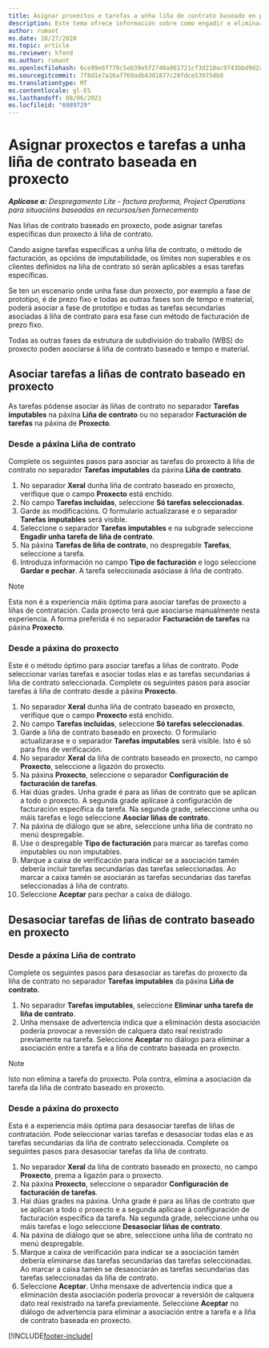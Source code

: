 ```yaml
---
title: Asignar proxectos e tarefas a unha liña de contrato baseado en proxecto
description: Este tema ofrece información sobre como engadir e eliminar proxectos e tarefas a unha liña de contrato.
author: rumant
ms.date: 10/27/2020
ms.topic: article
ms.reviewer: kfend
ms.author: rumant
ms.openlocfilehash: 6ce99e6f770c5eb39e5f2740a861721cf3d210ac9743bbd9d2a1e1a7236f368c
ms.sourcegitcommit: 7f8d1e7a16af769adb43d1877c28fdce53975db8
ms.translationtype: MT
ms.contentlocale: gl-ES
ms.lasthandoff: 08/06/2021
ms.locfileid: "6989729"
---
```

# <a name="map-projects-and-tasks-to-a-project-based-contract-line"></a>Asignar proxectos e tarefas a unha liña de contrato baseada en proxecto 

_**Aplícase a:** Despregamento Lite - factura proforma, Project Operations para situacións baseadas en recursos/sen fornecemento_

Nas liñas de contrato baseado en proxecto, pode asignar tarefas específicas dun proxecto á liña de contrato.

Cando asigne tarefas específicas a unha liña de contrato, o método de facturación, as opcións de imputabilidade, os límites non superables e os clientes definidos na liña de contrato só serán aplicables a esas tarefas específicas.

Se ten un escenario onde unha fase dun proxecto, por exemplo a fase de prototipo, é de prezo fixo e todas as outras fases son de tempo e material, poderá asociar a fase de prototipo e todas as tarefas secundarias asociadas á liña de contrato para esa fase cun método de facturación de prezo fixo.

Todas as outras fases da estrutura de subdivisión do traballo (WBS) do proxecto poden asociarse á liña de contrato baseado e tempo e material.

## <a name="associate-tasks-to-project-based-contract-lines"></a>Asociar tarefas a liñas de contrato baseado en proxecto

As tarefas pódense asociar ás liñas de contrato no separador **Tarefas imputables** na páxina **Liña de contrato** ou no separador **Facturación de tarefas** na páxina de **Proxecto**.

### <a name="from-the-contract-line-page"></a>Desde a páxina Liña de contrato

Complete os seguintes pasos para asociar as tarefas do proxecto á liña de contrato no separador **Tarefas imputables** da páxina **Liña de contrato**.

1. No separador **Xeral** dunha liña de contrato baseado en proxecto, verifique que o campo **Proxecto** está enchido.
2. No campo **Tarefas incluídas**, seleccione **Só tarefas seleccionadas**.
3. Garde as modificacións. O formulario actualizarase e o separador **Tarefas imputables** será visible.
4. Seleccione o separador **Tarefas imputables** e na subgrade seleccione **Engadir unha tarefa de liña de contrato**.
5. Na páxina **Tarefas de liña de contrato**, no despregable **Tarefas**, seleccione a tarefa. 
6. Introduza información no campo **Tipo de facturación** e logo seleccione **Gardar e pechar**. A tarefa seleccionada asóciase á liña de contrato.

> [!NOTE]
> Esta non é a experiencia máis óptima para asociar tarefas de proxecto a liñas de contratación. Cada proxecto terá que asociarse manualmente nesta experiencia. A forma preferida é no separador **Facturación de tarefas** na páxina **Proxecto**.

### <a name="from-the-project-page"></a>Desde a páxina do proxecto

Este é o método óptimo para asociar tarefas a liñas de contrato. Pode seleccionar varias tarefas e asociar todas elas e as tarefas secundarias á liña de contrato seleccionada. Complete os seguintes pasos para asociar tarefas á liña de contrato desde a páxina **Proxecto**.

1. No separador **Xeral** dunha liña de contrato baseado en proxecto, verifique que o campo **Proxecto** está enchido.
2. No campo **Tarefas incluídas**, seleccione **Só tarefas seleccionadas**.
3. Garde a liña de contrato baseado en proxecto. O formulario actualizarase e o separador **Tarefas imputables** será visible. Isto é só para fins de verificación.
4. No separador **Xeral** da liña de contrato baseado en proxecto, no campo **Proxecto**, seleccione a ligazón do proxecto.
5. Na páxina **Proxecto**, seleccione o separador **Configuración de facturación de tarefas**.
6. Hai dúas grades. Unha grade é para as liñas de contrato que se aplican a todo o proxecto. A segunda grade aplícase á configuración de facturación específica da tarefa. Na segunda grade, seleccione unha ou máis tarefas e logo seleccione **Asociar liñas de contrato**.
7. Na páxina de diálogo que se abre, seleccione unha liña de contrato no menú despregable.
8. Use o despregable **Tipo de facturación** para marcar as tarefas como imputables ou non imputables.
9. Marque a caixa de verificación para indicar se a asociación tamén debería incluír tarefas secundarias das tarefas seleccionadas. Ao marcar a caixa tamén se asociarán as tarefas secundarias das tarefas seleccionadas á liña de contrato.
10. Seleccione **Aceptar** para pechar a caixa de diálogo.

## <a name="unassociate-tasks-from-project-based-contract-lines"></a>Desasociar tarefas de liñas de contrato baseado en proxecto

### <a name="from-the-contract-line-page"></a>Desde a páxina Liña de contrato

Complete os seguintes pasos para desasociar as tarefas do proxecto da liña de contrato no separador **Tarefas imputables** da páxina **Liña de contrato**.

1. No separador **Tarefas imputables**, seleccione **Eliminar unha tarefa de liña de contrato**.
2. Unha mensaxe de advertencia indica que a eliminación desta asociación podería provocar a reversión de calquera dato real rexistrado previamente na tarefa. Seleccione **Aceptar** no diálogo para eliminar a asociación entre a tarefa e a liña de contrato baseada en proxecto. 

> [!NOTE]
> Isto non elimina a tarefa do proxecto. Pola contra, elimina a asociación da tarefa da liña de contrato baseado en proxecto.

### <a name="from-the-project-page"></a>Desde a páxina do proxecto

Esta é a experiencia máis óptima para desasociar tarefas de liñas de contratación. Pode seleccionar varias tarefas e desasociar todas elas e as tarefas secundarias da liña de contrato seleccionada. Complete os seguintes pasos para desasociar tarefas da liña de contrato.

1. No separador **Xeral** da liña de contrato baseado en proxecto, no campo **Proxecto**, prema a ligazón para o proxecto.
2. Na páxina **Proxecto**, seleccione o separador **Configuración de facturación de tarefas**.
3. Hai dúas grades na páxina. Unha grade é para as liñas de contrato que se aplican a todo o proxecto e a segunda aplícase á configuración de facturación específica da tarefa. Na segunda grade, seleccione unha ou máis tarefas e logo seleccione **Desasociar liñas de contrato**.
4. Na páxina de diálogo que se abre, seleccione unha liña de contrato no menú despregable.
5. Marque a caixa de verificación para indicar se a asociación tamén debería eliminarse das tarefas secundarias das tarefas seleccionadas. Ao marcar a caixa tamén se desasociarán as tarefas secundarias das tarefas seleccionadas da liña de contrato.
6. Seleccione **Aceptar**. Unha mensaxe de advertencia indica que a eliminación desta asociación podería provocar a reversión de calquera dato real rexistrado na tarefa previamente. Seleccione **Aceptar** no diálogo de advertencia para eliminar a asociación entre a tarefa e a liña de contrato baseada en proxecto.


[!INCLUDE[footer-include](../../includes/footer-banner.md)]
